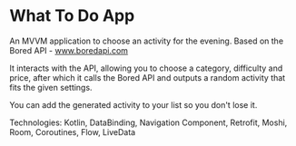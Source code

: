 # What To Do App
An MVVM application to choose an activity for the evening. Based on the Bored API - www.boredapi.com

It interacts with the API, allowing you to choose a category, difficulty and price,
after which it calls the Bored API and outputs a random activity that fits the given settings.

You can add the generated activity to your list so you don't lose it.

Technologies: Kotlin, DataBinding, Navigation Component, Retrofit, Moshi, Room, Coroutines, Flow, LiveData